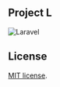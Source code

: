 

## Project L
![Laravel](https://github.com/divarsoy/projectl/workflows/Laravel/badge.svg)

## License
 [MIT license](https://opensource.org/licenses/MIT).
